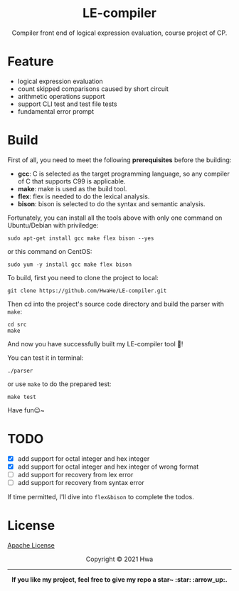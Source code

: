 <h1 align="center">LE-compiler</h1>

<p align="center">Compiler front end of logical expression evaluation, course project of CP.</p>

# Feature
+ logical expression evaluation
+ count skipped comparisons caused by short circuit
+ arithmetic operations support
+ support CLI test and test file tests
+ fundamental error prompt

# Build
First of all, you need to meet the following **prerequisites** before the building:
- **gcc**: C is selected as the target programming language, so any compiler of C that supports C99 is applicable.
- **make**: make is used as the build tool.
- **flex**: flex is needed to do the lexical analysis.
- **bison**: bison is selected to do the syntax and semantic analysis.

Fortunately, you can install all the tools above with only one command on Ubuntu/Debian with priviledge:
```shell
sudo apt-get install gcc make flex bison --yes
```
or this command on CentOS:
```shell
sudo yum -y install gcc make flex bison 
```


To build, first you need to clone the project to local:
```
git clone https://github.com/HwaHe/LE-compiler.git
```

Then cd into the project's source code directory and build the parser with `make`:

```shell
cd src
make
```

And now you have successfully built my LE-compiler tool :bouquet:!

You can test it in terminal:
```shell
./parser
```
or use `make` to do the prepared test:
```shell
make test
```

Have fun:wink:~

# TODO
- [x] add support for octal integer and hex integer
- [x] add support for octal integer and hex integer of wrong format
- [ ] add support for recovery from lex error
- [ ] add support for recovery from syntax error

If time permitted, I'll dive into `flex&bison` to complete the todos.

# License
[Apache License](LICENSE)

<center>Copyright © 2021 Hwa</center>

---
<p align="center"><b>If you like my project, feel free to give my repo a star~ :star: :arrow_up:. </b></p>
